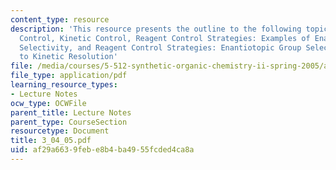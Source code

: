 ```yaml
---
content_type: resource
description: 'This resource presents the outline to the following topics:  Thermondynamic
  Control, Kinetic Control, Reagent Control Strategies: Examples of Enantiotopic Group
  Selectivity, and Reagent Control Strategies: Enantiotopic Group Selectivity Coupled
  to Kinetic Resolution'
file: /media/courses/5-512-synthetic-organic-chemistry-ii-spring-2005/af29a6639febe8b4ba4955fcded4ca8a_3_04_05.pdf
file_type: application/pdf
learning_resource_types:
- Lecture Notes
ocw_type: OCWFile
parent_title: Lecture Notes
parent_type: CourseSection
resourcetype: Document
title: 3_04_05.pdf
uid: af29a663-9feb-e8b4-ba49-55fcded4ca8a
---
```

